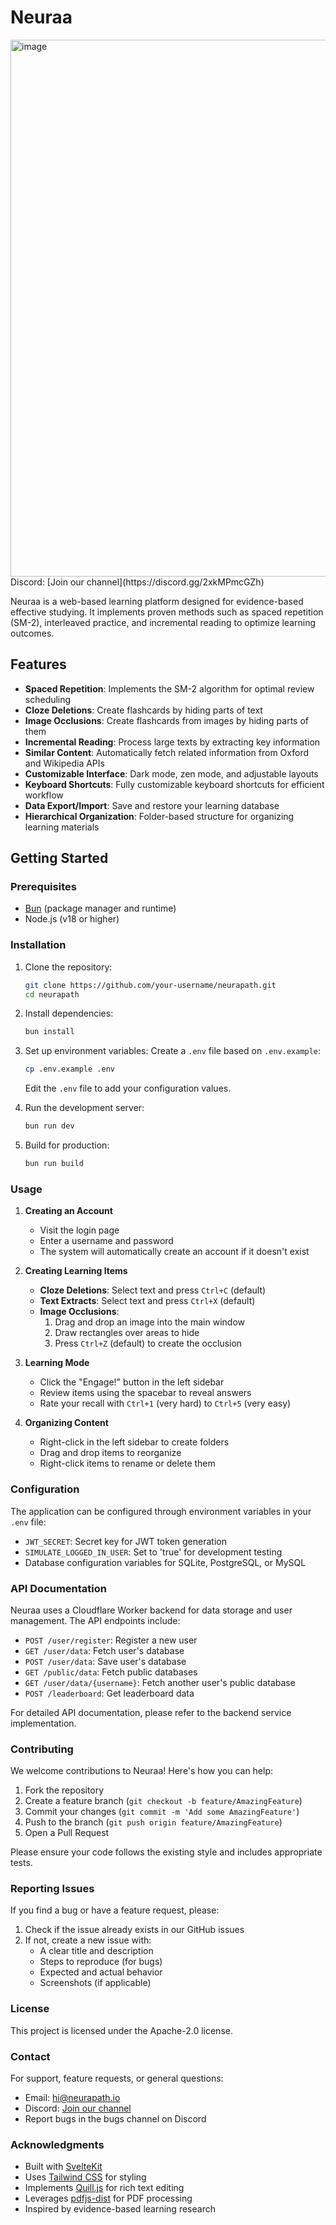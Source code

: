 # Neuraa
<img width="987" height="859" alt="image" src="https://github.com/user-attachments/assets/2c0905e0-a9f0-417e-9efb-f8e23adfb2b6" />
Discord: [Join our channel](https://discord.gg/2xkMPmcGZh)

Neuraa is a web-based learning platform designed for evidence-based effective studying. It implements proven methods such as spaced repetition (SM-2), interleaved practice, and incremental reading to optimize learning outcomes.

## Features

- **Spaced Repetition**: Implements the SM-2 algorithm for optimal review scheduling
- **Cloze Deletions**: Create flashcards by hiding parts of text
- **Image Occlusions**: Create flashcards from images by hiding parts of them
- **Incremental Reading**: Process large texts by extracting key information
- **Similar Content**: Automatically fetch related information from Oxford and Wikipedia APIs
- **Customizable Interface**: Dark mode, zen mode, and adjustable layouts
- **Keyboard Shortcuts**: Fully customizable keyboard shortcuts for efficient workflow
- **Data Export/Import**: Save and restore your learning database
- **Hierarchical Organization**: Folder-based structure for organizing learning materials

## Getting Started

### Prerequisites

- [Bun](https://bun.sh/) (package manager and runtime)
- Node.js (v18 or higher)

### Installation

1. Clone the repository:
   ```bash
   git clone https://github.com/your-username/neurapath.git
   cd neurapath
   ```

2. Install dependencies:
   ```bash
   bun install
   ```

3. Set up environment variables:
   Create a `.env` file based on `.env.example`:
   ```bash
   cp .env.example .env
   ```
   
   Edit the `.env` file to add your configuration values.

4. Run the development server:
   ```bash
   bun run dev
   ```

5. Build for production:
   ```bash
   bun run build
   ```

### Usage

1. **Creating an Account**
   - Visit the login page
   - Enter a username and password
   - The system will automatically create an account if it doesn't exist

2. **Creating Learning Items**
   - **Cloze Deletions**: Select text and press `Ctrl+C` (default)
   - **Text Extracts**: Select text and press `Ctrl+X` (default)
   - **Image Occlusions**: 
     1. Drag and drop an image into the main window
     2. Draw rectangles over areas to hide
     3. Press `Ctrl+Z` (default) to create the occlusion

3. **Learning Mode**
   - Click the "Engage!" button in the left sidebar
   - Review items using the spacebar to reveal answers
   - Rate your recall with `Ctrl+1` (very hard) to `Ctrl+5` (very easy)

4. **Organizing Content**
   - Right-click in the left sidebar to create folders
   - Drag and drop items to reorganize
   - Right-click items to rename or delete them

### Configuration

The application can be configured through environment variables in your `.env` file:

- `JWT_SECRET`: Secret key for JWT token generation
- `SIMULATE_LOGGED_IN_USER`: Set to 'true' for development testing
- Database configuration variables for SQLite, PostgreSQL, or MySQL

### API Documentation

Neuraa uses a Cloudflare Worker backend for data storage and user management. The API endpoints include:

- `POST /user/register`: Register a new user
- `GET /user/data`: Fetch user's database
- `POST /user/data`: Save user's database
- `GET /public/data`: Fetch public databases
- `GET /user/data/{username}`: Fetch another user's public database
- `POST /leaderboard`: Get leaderboard data

For detailed API documentation, please refer to the backend service implementation.

### Contributing

We welcome contributions to Neuraa! Here's how you can help:

1. Fork the repository
2. Create a feature branch (`git checkout -b feature/AmazingFeature`)
3. Commit your changes (`git commit -m 'Add some AmazingFeature'`)
4. Push to the branch (`git push origin feature/AmazingFeature`)
5. Open a Pull Request

Please ensure your code follows the existing style and includes appropriate tests.

### Reporting Issues

If you find a bug or have a feature request, please:

1. Check if the issue already exists in our GitHub issues
2. If not, create a new issue with:
   - A clear title and description
   - Steps to reproduce (for bugs)
   - Expected and actual behavior
   - Screenshots (if applicable)

### License

This project is licensed under the Apache-2.0 license.

### Contact

For support, feature requests, or general questions:

- Email: hi@neurapath.io
- Discord: [Join our channel](https://discord.gg/2xkMPmcGZh)
- Report bugs in the bugs channel on Discord

### Acknowledgments

- Built with [SvelteKit](https://kit.svelte.dev/)
- Uses [Tailwind CSS](https://tailwindcss.com/) for styling
- Implements [Quill.js](https://quilljs.com/) for rich text editing
- Leverages [pdfjs-dist](https://mozilla.github.io/pdf.js/) for PDF processing
- Inspired by evidence-based learning research
